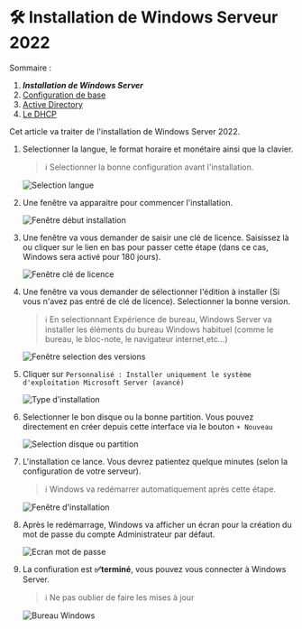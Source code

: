 # 🛠 Installation de Windows Serveur 2022

Sommaire :  

1. ***Installation de Windows Server***
2. [Configuration de base](./ConfigurationBase.md)
3. [Active Directory](./ActiveDirectory.md)
4. [Le DHCP](./DHCP.md)

Cet article va traiter de l'installation de Windows Server 2022.  

1. Selectionner la langue, le format horaire et monétaire ainsi que la clavier.  
    > ℹ Selectionner la bonne configuration avant l'installation.

    ![Selection langue](./res/Install01.png)

2. Une fenêtre va apparaitre pour commencer l'installation.  

    ![Fenêtre début installation](./res/Install02.png)

3. Une fenêtre va vous demander de saisir une clé de licence. Saisissez là ou cliquer sur le lien en bas pour passer cette étape (dans ce cas, Windows sera activé pour 180 jours).

    ![Fenêtre clé de licence](./res/Install03.png)

4. Une fenêtre va vous demander de sélectionner l'édition à installer (Si vous n'avez pas entré de clé de licence). Selectionner la bonne version.  
    > ℹ En selectionnant Expérience de bureau, Windows Server va installer les éléments du bureau Windows habituel (comme le bureau, le bloc-note, le navigateur internet,etc...)

    ![Fenêtre selection des versions](./res/Install04.png)

5. Cliquer sur `Personnalisé : Installer uniquement le système d'exploitation Microsoft Server (avancé)`

    ![Type d'installation](./res/Install05.png)

6. Selectionner le bon disque ou la bonne partition. Vous pouvez directement en créer depuis cette interface via le bouton `☀ Nouveau`

    ![Selection disque ou partition](./res/Install06.png)

7. L'installation ce lance. Vous devrez patientez quelque minutes (selon la configuration de votre serveur).
    > ℹ Windows va redémarrer automatiquement après cette étape.  

    ![Fenêtre d'installation](./res/Install07.png)

8. Après le redémarrage, Windows va afficher un écran pour la création du mot de passe du compte Administrateur par défaut.

    ![Ecran mot de passe](./res/Install08.png)

9. La confiuration est **✅terminé**, vous pouvez vous connecter à Windows Server.  
   > ℹ Ne pas oublier de faire les mises à jour

    ![Bureau Windows](./res/Install09.png)
